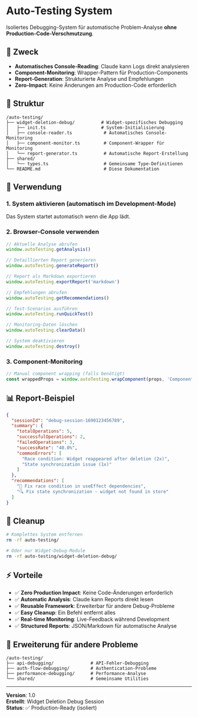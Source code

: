 # Auto-Testing System

Isoliertes Debugging-System für automatische Problem-Analyse **ohne Production-Code-Verschmutzung**.

## 🎯 **Zweck**

- **Automatisches Console-Reading**: Claude kann Logs direkt analysieren
- **Component-Monitoring**: Wrapper-Pattern für Production-Components  
- **Report-Generation**: Strukturierte Analyse und Empfehlungen
- **Zero-Impact**: Keine Änderungen am Production-Code erforderlich

## 📁 **Struktur**

```
/auto-testing/
├── widget-deletion-debug/          # Widget-spezifisches Debugging
│   ├── init.ts                     # System-Initialisierung
│   ├── console-reader.ts            # Automatisches Console-Monitoring
│   ├── component-monitor.ts         # Component-Wrapper für Monitoring
│   └── report-generator.ts          # Automatische Report-Erstellung
├── shared/
│   └── types.ts                     # Gemeinsame Type-Definitionen
└── README.md                        # Diese Dokumentation
```

## 🚀 **Verwendung**

### **1. System aktivieren (automatisch im Development-Mode)**
Das System startet automatisch wenn die App lädt.

### **2. Browser-Console verwenden**
```javascript
// Aktuelle Analyse abrufen
window.autoTesting.getAnalysis()

// Detaillierten Report generieren
window.autoTesting.generateReport()

// Report als Markdown exportieren
window.autoTesting.exportReport('markdown')

// Empfehlungen abrufen
window.autoTesting.getRecommendations()

// Test-Scenarios ausführen
window.autoTesting.runQuickTest()

// Monitoring-Daten löschen
window.autoTesting.clearData()

// System deaktivieren
window.autoTesting.destroy()
```

### **3. Component-Monitoring**
```javascript
// Manual component wrapping (falls benötigt)
const wrappedProps = window.autoTesting.wrapComponent(props, 'ComponentName');
```

## 📊 **Report-Beispiel**

```json
{
  "sessionId": "debug-session-1690123456789",
  "summary": {
    "totalOperations": 5,
    "successfulOperations": 2,
    "failedOperations": 3,
    "successRate": "40.0%",
    "commonErrors": [
      "Race condition: Widget reappeared after deletion (2x)",
      "State synchronization issue (1x)"
    ]
  },
  "recommendations": [
    "🔄 Fix race condition in useEffect dependencies",
    "🔍 Fix state synchronization - widget not found in store"
  ]
}
```

## 🧹 **Cleanup**

```bash
# Komplettes System entfernen
rm -rf auto-testing/

# Oder nur Widget-Debug-Module
rm -rf auto-testing/widget-deletion-debug/
```

## ⚡ **Vorteile**

- ✅ **Zero Production Impact**: Keine Code-Änderungen erforderlich
- ✅ **Automatic Analysis**: Claude kann Reports direkt lesen
- ✅ **Reusable Framework**: Erweiterbar für andere Debug-Probleme
- ✅ **Easy Cleanup**: Ein Befehl entfernt alles
- ✅ **Real-time Monitoring**: Live-Feedback während Development
- ✅ **Structured Reports**: JSON/Markdown für automatische Analyse

## 🔧 **Erweiterung für andere Probleme**

```
/auto-testing/
├── api-debugging/              # API-Fehler-Debugging
├── auth-flow-debugging/        # Authentication-Probleme
├── performance-debugging/      # Performance-Analyse
└── shared/                     # Gemeinsame Utilities
```

---

**Version**: 1.0  
**Erstellt**: Widget Deletion Debug Session  
**Status**: ✅ Production-Ready (isoliert)
